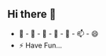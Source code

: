 ## Hi there 👋

- 🔭 - 🌱 - 👯 - 🤔 - 💬 - 📫 - 😄 
- ⚡ Have Fun...
<!--
**HolyXD/HolyXD** is a ✨ _special_ ✨ repository because its `README.md` (this file) appears on your GitHub profile.

Here are some ideas to get you started:

- 🔭 I’m currently working on ...
- 🌱 I’m currently learning ...
- 👯 I’m looking to collaborate on ...
- 🤔 I’m looking for help with ...
- 💬 Ask me about ...
- 📫 How to reach me: ...
- 😄 Pronouns: ...
- ⚡ Fun fact: ...
-->
